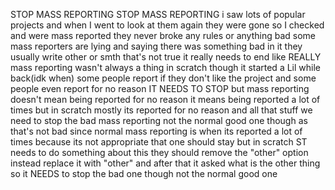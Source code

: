 STOP MASS REPORTING STOP MASS REPORTING
i saw lots of popular projects and when I went to look at them again they were gone so I checked and were mass reported
they never broke any rules or anything bad
some mass reporters are lying and saying there was something bad in it
they usually write other or smth that's not true
it really needs to end like REALLY
mass reporting wasn't always a thing in scratch though 
it started a Lil while back(idk when) some people report if they don't like the project
and some people even report for no reason
IT NEEDS TO STOP
but mass reporting doesn't mean being reported for no reason it means being reported a lot of times
but in scratch mostly its reported for no reason and all that stuff
we need to stop the bad mass reporting
not the normal good one though as that's not bad since normal mass reporting is when its reported a lot of times because its not appropriate that one should stay but in scratch ST needs to do something about this
they should remove the "other" option instead replace it with "other" and after that it asked what is the other thing
so it NEEDS to stop the bad one though not the normal good one
